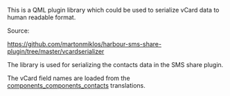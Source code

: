 This is a QML plugin library which could be used to serialize vCard data to human readable format.

Source:

https://github.com/martonmiklos/harbour-sms-share-plugin/tree/master/vcardserializer

The library is used for serializing the contacts data in the SMS share plugin.

The vCard field names are loaded from the [components_components_contacts](https://translate.sailfishos.org/projects/sailfish-components-contacts-qt5/) translations.
